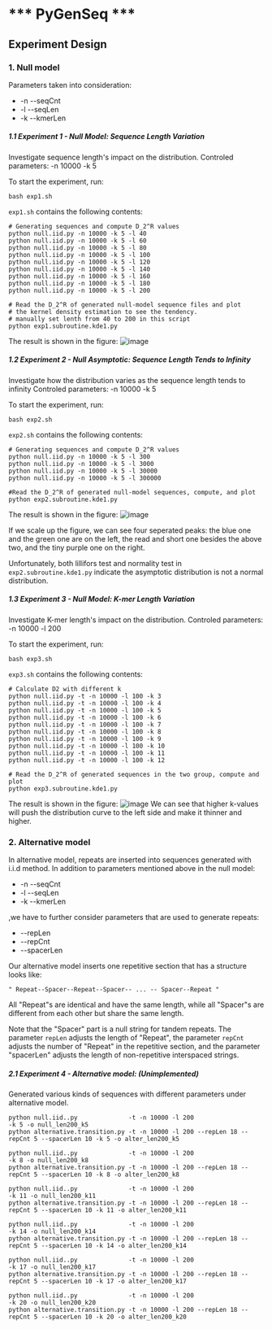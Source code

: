 # *** PyGenSeq ***
## Experiment Design

### 1. Null model
Parameters taken into consideration:

* -n --seqCnt
* -l --seqLen
* -k --kmerLen

##### 1.1 Experiment 1 - Null Model: Sequence Length Variation
Investigate sequence length's impact on the distribution.
Controled parameters: -n 10000 -k 5

To start the experiment, run:

    bash exp1.sh

`exp1.sh` contains the following contents:

    # Generating sequences and compute D_2^R values
    python null.iid.py -n 10000 -k 5 -l 40
    python null.iid.py -n 10000 -k 5 -l 60
    python null.iid.py -n 10000 -k 5 -l 80
    python null.iid.py -n 10000 -k 5 -l 100
    python null.iid.py -n 10000 -k 5 -l 120
    python null.iid.py -n 10000 -k 5 -l 140
    python null.iid.py -n 10000 -k 5 -l 160
    python null.iid.py -n 10000 -k 5 -l 180
    python null.iid.py -n 10000 -k 5 -l 200

    # Read the D_2^R of generated null-model sequence files and plot
    # the kernel density estimation to see the tendency.
    # manually set lenth from 40 to 200 in this script
    python exp1.subroutine.kde1.py

The result is shown in the figure:
![image](Exp1/exp1.kde1.png)

##### 1.2 Experiment 2 - Null Asymptotic: Sequence Length Tends to Infinity
Investigate how the distribution varies as the sequence length tends to infinity
Controled parameters: -n 10000 -k 5

To start the experiment, run:

    bash exp2.sh

`exp2.sh` contains the following contents:

    # Generating sequences and compute D_2^R values
    python null.iid.py -n 10000 -k 5 -l 300
    python null.iid.py -n 10000 -k 5 -l 3000
    python null.iid.py -n 10000 -k 5 -l 30000
    python null.iid.py -n 10000 -k 5 -l 300000

    #Read the D_2^R of generated null-model sequences, compute, and plot
    python exp2.subroutine.kde1.py

The result is shown in the figure:
![image](Exp2/exp2.kde1.png)

If we scale up the figure, we can see four seperated peaks:
the blue one and the green one are on the left,
the read and short one besides the above two,
and the tiny purple one on the right.

Unfortunately, both lillifors test and normality test in `exp2.subroutine.kde1.py`
indicate the asymptotic distribution is not a normal distribution.


##### 1.3 Experiment 3 - Null Model: K-mer Length Variation
Investigate K-mer length's impact on the distribution.
Controled parameters: -n 10000 -l 200

To start the experiment, run:

    bash exp3.sh


`exp3.sh` contains the following contents:

    # Calculate D2 with different k
    python null.iid.py -t -n 10000 -l 100 -k 3
    python null.iid.py -t -n 10000 -l 100 -k 4
    python null.iid.py -t -n 10000 -l 100 -k 5
    python null.iid.py -t -n 10000 -l 100 -k 6
    python null.iid.py -t -n 10000 -l 100 -k 7
    python null.iid.py -t -n 10000 -l 100 -k 8
    python null.iid.py -t -n 10000 -l 100 -k 9
    python null.iid.py -t -n 10000 -l 100 -k 10
    python null.iid.py -t -n 10000 -l 100 -k 11
    python null.iid.py -t -n 10000 -l 100 -k 12

    # Read the D_2^R of generated sequences in the two group, compute and plot
    python exp3.subroutine.kde1.py

The result is shown in the figure:
![image](Exp3/exp3.kde1.png)
We can see that higher k-values will push the distribution curve to the
left side and make it thinner and higher.

### 2. Alternative model
In alternative model, repeats are inserted into sequences generated with i.i.d method.
In addition to parameters mentioned above in the null model:
* -n --seqCnt
* -l --seqLen
* -k --kmerLen

,we have to further consider parameters that are used to generate repeats:
* --repLen
* --repCnt
* --spacerLen

Our alternative model inserts one repetitive section that has a structure looks like:

`" Repeat--Spacer--Repeat--Spacer-- ... -- Spacer--Repeat "`

All "Repeat"s are identical and have the same length,
while all "Spacer"s are different from each other but share the same length.

Note that the "Spacer" part is a null string for tandem repeats.
The parameter `repLen` adjusts the length of "Repeat",
the parameter `repCnt` adjusts the number of "Repeat" in the repetitive section,
and the parameter "spacerLen" adjusts the length of non-repetitive interspaced strings.

##### 2.1 Experiment 4 - Alternative model: (Unimplemented)
Generated various kinds of sequences with different parameters under
alternative model.


    python null.iid..py              -t -n 10000 -l 200                                       -k 5 -o null_len200_k5
    python alternative.transition.py -t -n 10000 -l 200 --repLen 18 --repCnt 5 --spacerLen 10 -k 5 -o alter_len200_k5

    python null.iid..py              -t -n 10000 -l 200                                       -k 8 -o null_len200_k8
    python alternative.transition.py -t -n 10000 -l 200 --repLen 18 --repCnt 5 --spacerLen 10 -k 8 -o alter_len200_k8

    python null.iid..py              -t -n 10000 -l 200                                       -k 11 -o null_len200_k11
    python alternative.transition.py -t -n 10000 -l 200 --repLen 18 --repCnt 5 --spacerLen 10 -k 11 -o alter_len200_k11

    python null.iid..py              -t -n 10000 -l 200                                       -k 14 -o null_len200_k14
    python alternative.transition.py -t -n 10000 -l 200 --repLen 18 --repCnt 5 --spacerLen 10 -k 14 -o alter_len200_k14

    python null.iid..py              -t -n 10000 -l 200                                       -k 17 -o null_len200_k17
    python alternative.transition.py -t -n 10000 -l 200 --repLen 18 --repCnt 5 --spacerLen 10 -k 17 -o alter_len200_k17

    python null.iid..py              -t -n 10000 -l 200                                       -k 20 -o null_len200_k20
    python alternative.transition.py -t -n 10000 -l 200 --repLen 18 --repCnt 5 --spacerLen 10 -k 20 -o alter_len200_k20
